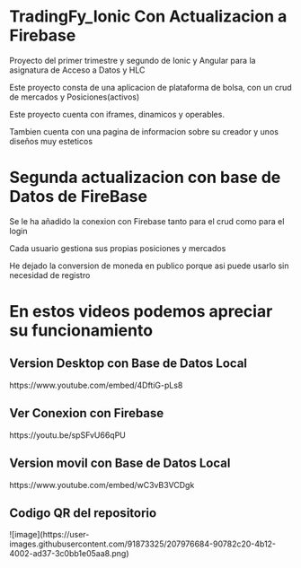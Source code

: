 # TradingFy_Ionic Con Actualizacion a Firebase
<p>Proyecto del primer trimestre y segundo de Ionic y Angular para la asignatura de Acceso a Datos y HLC</p>
<p>Este proyecto consta de una aplicacion de plataforma de bolsa, con un crud de mercados y Posiciones(activos)</p>
<p>Este proyecto cuenta con iframes, dinamicos y operables.</p>
<p>Tambien cuenta con una pagina de informacion sobre su creador y unos diseños muy esteticos </p>
<h1> Segunda actualizacion con base de Datos de FireBase</h1>
<p> Se le ha añadido la conexion con Firebase tanto para el crud como para el login</p>
<p> Cada usuario gestiona sus propias posiciones y mercados<p>
<p> He dejado la conversion de moneda en publico porque asi puede usarlo sin necesidad de registro</p>
<h1>En estos videos podemos apreciar su funcionamiento</h1>
<h2>Version Desktop con Base de Datos Local</h2>
<p>https://www.youtube.com/embed/4DftiG-pLs8</p> 
<p></p>
<h2>Ver Conexion con Firebase</h2>
<p>https://youtu.be/spSFvU66qPU</p>
<h2>Version movil con Base de Datos Local</h2>
<p>https://www.youtube.com/embed/wC3vB3VCDgk</p> 
<h2>Codigo QR del repositorio</h2>
![image](https://user-images.githubusercontent.com/91873325/207976684-90782c20-4b12-4002-ad37-3c0bb1e05aa8.png)

